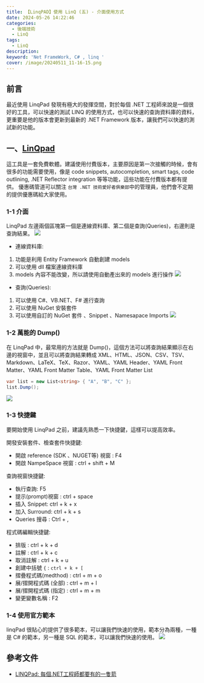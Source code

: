 ```yaml
---
title: 【LinqPAD】使用 LinQ (五) - 介面使用方式
date: 2024-05-26 14:22:46
categories: 
  - 後端技術
  - LinQ
tags: 
  - LinQ
description:
keyword: 'Net FrameWork, C# , linq '
cover: /image/20240511_11-16-15.png
---
```


## 前言
最近使用 LinqPad 發現有極大的發揮空間，對於每個 .NET 工程師來說是一個很好的工具，可以快速的測試 LINQ 的使用方式，也可以快速的查詢資料庫的資料，更重要是他的版本會更新到最新的 .NET Framework 版本，讓我們可以快速的測試新的功能。


## 一、[LinQpad](http://www.linqpad.net/)
這工具是一套免費軟體。建議使用付費版本，主要原因是第一次接觸的時候，會有很多的功能需要使用，像是 code snippets, autocompletion, smart tags, code outlining, .NET Reflector integration 等等功能，這些功能在付費版本都有提供。
優惠碼管道可以關注 ```台灣 .NET 技術愛好者俱樂部```中的管理員，他們會不定期的提供優惠碼給大家使用。

### 1-1 介面 
LinqPad 左邊兩個區塊第一個是連線資料庫、第二個是查詢(Queries)，右邊則是查詢結果。
![](/image/20240511_11-16-15.png)

- 連線資料庫: 
1. 功能是利用 Entity Framework 自動創建 models
2. 可以使用 dll 檔案連線資料庫
3. models 內容不能改變，所以請使用自動產出來的 models 進行操作
![](/image/20240526_12-14-17.png)


- 查詢(Queries):
1. 可以使用 C#、VB.NET、F# 進行查詢
2. 可以使用 NuGet 安裝套件
3. 可以使用自訂的 NuGet 套件 、Snippet 、Namesapace Imports
![](/image/20240526_12-18-15.png)


### 1-2 萬能的 Dump()
在 LinqPad 中，最常用的方法就是 Dump()，這個方法可以將查詢結果顯示在右邊的視窗中，並且可以將查詢結果轉成 XML、HTML、JSON、CSV、TSV、Markdown、LaTeX、TeX、Razor、YAML、YAML Header、YAML Front Matter、YAML Front Matter Table、YAML Front Matter List

```csharp
var list = new List<string> { "A", "B", "C" };
list.Dump();
```
![](/image/20240526_12-19-29.png)


### 1-3 快捷鍵
要開始使用 LinqPad 之前，建議先熟悉一下快捷鍵，這樣可以提高效率。

開發安裝套件、檢查套件快捷鍵: 
- 開啟 reference (SDK 、NUGET等) 視窗 : F4
- 開啟 NampeSpace 視窗 : ctrl + shift + M

查詢視窗快捷鍵:
- 執行查詢: F5
- 提示(prompt)視窗 : ctrl + space
- 插入 Snippet: ctrl + k + x
- 加入 Surround: ctrl + k + s
- Queries 搜尋 : Ctrl + ,

程式碼編輯快捷鍵:
- 排版 : ctrl + k + d
- 註解 : ctrl + k + c
- 取消註解 : ctrl + k + u
- 創建中括號 ```{``` : ```ctrl + k + [```
- 摺疊程式碼(medthod) : ctrl + m + o 
- 展/摺開程式碼 (全部) : ctrl + m + l
- 展/摺開程式碼 (指定) : ctrl + m + m
- 變更變數名稱 : F2

### 1-4 使用官方範本
linqPad 很貼心的提供了很多範本，可以讓我們快速的使用，範本分為兩種，一種是 C# 的範本，另一種是 SQL 的範本，可以讓我們快速的使用。
![](/image/20240526_12-53-25.png)


## 參考文件
- [LINQPad: 每個.NET工程師都要有的一隻箭](https://ithelp.ithome.com.tw/articles/10193063)